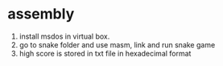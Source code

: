 # assembly

1. install msdos in virtual box.
2. go to snake folder and use masm, link and run snake game
3. high score is stored in txt file in hexadecimal format
